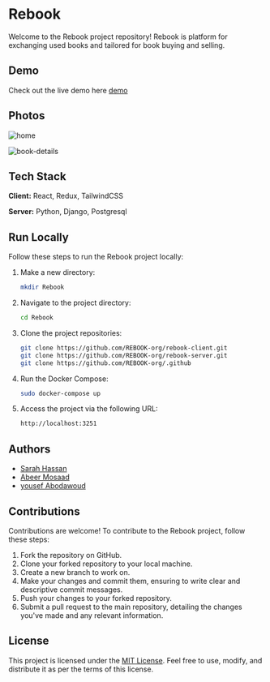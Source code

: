 
# Rebook

Welcome to the Rebook project repository! Rebook is platform for exchanging used books and tailored for book buying and selling.



## Demo

Check out the live demo here [demo](http://mn-developer.com:3501/)


## Photos

![home](https://media.discordapp.net/attachments/1114882942485925942/1225681763976872007/image.png?ex=66220418&is=660f8f18&hm=a8fa817ad86fa008662dae41f5b51d4e3fbec57044a4939b64562c8d34846fd1&=&format=webp&quality=lossless&width=958&height=458)

![book-details](https://media.discordapp.net/attachments/1114882942485925942/1225682935844175984/image.png?ex=6622052f&is=660f902f&hm=2a25b25e305ffddcc8c6b6f16899c6a3a610994ae69d9c3e1c0a3ae6e177e131&=&format=webp&quality=lossless&width=958&height=458)
## Tech Stack

**Client:** React, Redux, TailwindCSS

**Server:** Python, Django, Postgresql

## Run Locally

Follow these steps to run the Rebook project locally:

1. Make a new directory:

    ```bash
    mkdir Rebook
    ```

2. Navigate to the project directory:

    ```bash
    cd Rebook
    ```

3. Clone the project repositories:

    ```bash
    git clone https://github.com/REBOOK-org/rebook-client.git
    git clone https://github.com/REBOOK-org/rebook-server.git
    git clone https://github.com/REBOOK-org/.github
    ```

4. Run the Docker Compose:

    ```bash
    sudo docker-compose up
    ```

5. Access the project via the following URL:

    ```bash
    http://localhost:3251
    ```

## Authors

- [Sarah Hassan](https://github.com/sarahassan0)
- [Abeer Mosaad](https://github.com/abeermosaad)
- [yousef Abodawoud](https://github.com/Abodawoud)

## Contributions

Contributions are welcome! To contribute to the Rebook project, follow these steps:

1. Fork the repository on GitHub.
2. Clone your forked repository to your local machine.
3. Create a new branch to work on.
4. Make your changes and commit them, ensuring to write clear and descriptive commit messages.
5. Push your changes to your forked repository.
6. Submit a pull request to the main repository, detailing the changes you've made and any relevant information.

## License

This project is licensed under the [MIT License](https://opensource.org/licenses/MIT). Feel free to use, modify, and distribute it as per the terms of this license.
